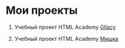 # Мои проекты 

1. Учебный проект HTML Academy [Gllacy](https://romikus.github.io/gllacy/)

2. Учебный проект HTML Academy [Мишка](https://romikus.github.io/mishka/)
